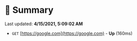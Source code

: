 # 📖 Summary
Last updated: **4/15/2021, 5:09:02 AM**

- `GET` [https://google.com](https://google.com) - **Up** (160ms)

